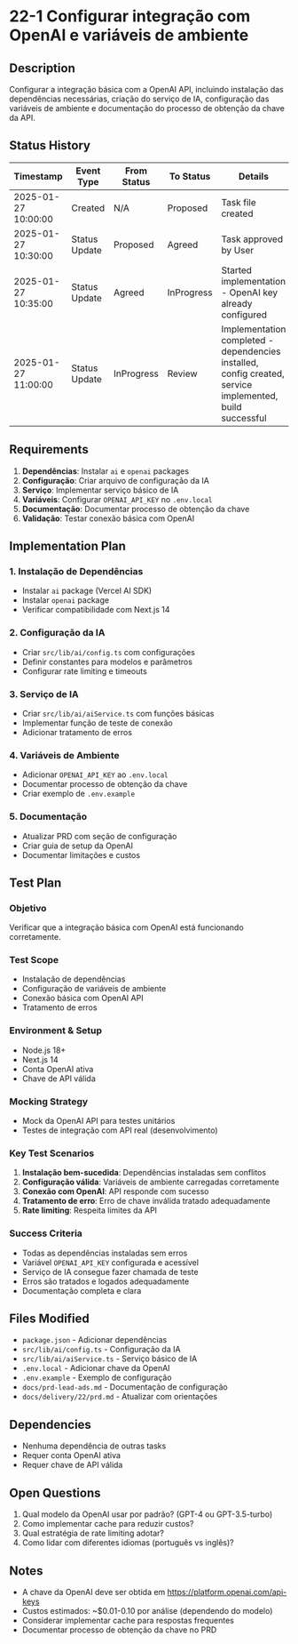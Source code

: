 # 22-1 Configurar integração com OpenAI e variáveis de ambiente

## Description

Configurar a integração básica com a OpenAI API, incluindo instalação das dependências necessárias, criação do serviço de IA, configuração das variáveis de ambiente e documentação do processo de obtenção da chave da API.

## Status History

| Timestamp | Event Type | From Status | To Status | Details | User |
|-----------|------------|-------------|-----------|---------|------|
| 2025-01-27 10:00:00 | Created | N/A | Proposed | Task file created | AI Agent |
| 2025-01-27 10:30:00 | Status Update | Proposed | Agreed | Task approved by User | AI Agent |
| 2025-01-27 10:35:00 | Status Update | Agreed | InProgress | Started implementation - OpenAI key already configured | AI Agent |
| 2025-01-27 11:00:00 | Status Update | InProgress | Review | Implementation completed - dependencies installed, config created, service implemented, build successful | AI Agent |

## Requirements

1. **Dependências**: Instalar `ai` e `openai` packages
2. **Configuração**: Criar arquivo de configuração da IA
3. **Serviço**: Implementar serviço básico de IA
4. **Variáveis**: Configurar `OPENAI_API_KEY` no `.env.local`
5. **Documentação**: Documentar processo de obtenção da chave
6. **Validação**: Testar conexão básica com OpenAI

## Implementation Plan

### 1. Instalação de Dependências
- Instalar `ai` package (Vercel AI SDK)
- Instalar `openai` package
- Verificar compatibilidade com Next.js 14

### 2. Configuração da IA
- Criar `src/lib/ai/config.ts` com configurações
- Definir constantes para modelos e parâmetros
- Configurar rate limiting e timeouts

### 3. Serviço de IA
- Criar `src/lib/ai/aiService.ts` com funções básicas
- Implementar função de teste de conexão
- Adicionar tratamento de erros

### 4. Variáveis de Ambiente
- Adicionar `OPENAI_API_KEY` ao `.env.local`
- Documentar processo de obtenção da chave
- Criar exemplo de `.env.example`

### 5. Documentação
- Atualizar PRD com seção de configuração
- Criar guia de setup da OpenAI
- Documentar limitações e custos

## Test Plan

### Objetivo
Verificar que a integração básica com OpenAI está funcionando corretamente.

### Test Scope
- Instalação de dependências
- Configuração de variáveis de ambiente
- Conexão básica com OpenAI API
- Tratamento de erros

### Environment & Setup
- Node.js 18+
- Next.js 14
- Conta OpenAI ativa
- Chave de API válida

### Mocking Strategy
- Mock da OpenAI API para testes unitários
- Testes de integração com API real (desenvolvimento)

### Key Test Scenarios
1. **Instalação bem-sucedida**: Dependências instaladas sem conflitos
2. **Configuração válida**: Variáveis de ambiente carregadas corretamente
3. **Conexão com OpenAI**: API responde com sucesso
4. **Tratamento de erro**: Erro de chave inválida tratado adequadamente
5. **Rate limiting**: Respeita limites da API

### Success Criteria
- Todas as dependências instaladas sem erros
- Variável `OPENAI_API_KEY` configurada e acessível
- Serviço de IA consegue fazer chamada de teste
- Erros são tratados e logados adequadamente
- Documentação completa e clara

## Files Modified

- `package.json` - Adicionar dependências
- `src/lib/ai/config.ts` - Configuração da IA
- `src/lib/ai/aiService.ts` - Serviço básico de IA
- `.env.local` - Adicionar chave da OpenAI
- `.env.example` - Exemplo de configuração
- `docs/prd-lead-ads.md` - Documentação de configuração
- `docs/delivery/22/prd.md` - Atualizar com orientações

## Dependencies

- Nenhuma dependência de outras tasks
- Requer conta OpenAI ativa
- Requer chave de API válida

## Open Questions

1. Qual modelo da OpenAI usar por padrão? (GPT-4 ou GPT-3.5-turbo)
2. Como implementar cache para reduzir custos?
3. Qual estratégia de rate limiting adotar?
4. Como lidar com diferentes idiomas (português vs inglês)?

## Notes

- A chave da OpenAI deve ser obtida em https://platform.openai.com/api-keys
- Custos estimados: ~$0.01-0.10 por análise (dependendo do modelo)
- Considerar implementar cache para respostas frequentes
- Documentar processo de obtenção da chave no PRD 